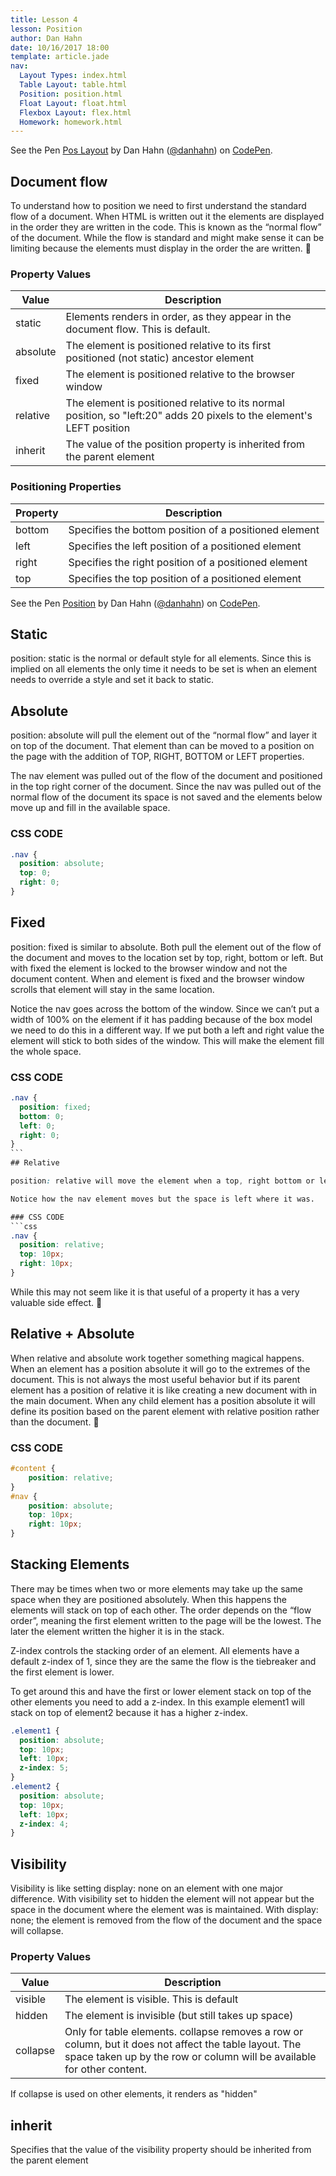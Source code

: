 ```yaml
---
title: Lesson 4
lesson: Position
author: Dan Hahn
date: 10/16/2017 18:00
template: article.jade
nav:
  Layout Types: index.html
  Table Layout: table.html
  Position: position.html
  Float Layout: float.html
  Flexbox Layout: flex.html
  Homework: homework.html
---
```


<p data-height="671" data-theme-id="light" data-slug-hash="BZmaxQ" data-default-tab="result" data-user="danhahn" data-embed-version="2" data-pen-title="Pos Layout" class="codepen">See the Pen <a href="https://codepen.io/danhahn/pen/BZmaxQ/">Pos Layout</a> by Dan Hahn (<a href="https://codepen.io/danhahn">@danhahn</a>) on <a href="https://codepen.io">CodePen</a>.</p>
<script async src="https://production-assets.codepen.io/assets/embed/ei.js"></script>

## Document flow

To understand how to position we need to first understand the standard flow of a document.  When HTML is written out it the elements are displayed in the order they are written in the code.  This is known as the “normal flow” of the document.  While the flow is standard and might make sense it can be limiting because the elements must display in the order the are written.

### Property Values

Value    | Description
---------|----------------------------------------------------------------------------------------------------------------------
static   | Elements renders in order, as they appear in the document flow. This is default.
absolute | The element is positioned relative to its first positioned (not static) ancestor element
fixed    | The element is positioned relative to the browser window
relative | The element is positioned relative to its normal position, so "left:20" adds 20 pixels to the element's LEFT position
inherit  | The value of the position property is inherited from the parent element

### Positioning Properties

Property | Description
---------|------------------------------------------------------
bottom   | Specifies the bottom position of a positioned element
left     | Specifies the left position of a positioned element
right    | Specifies the right position of a positioned element
top      | Specifies the top position of a positioned element


<p data-height="727" data-theme-id="light" data-slug-hash="OgwwMm" data-default-tab="result" data-user="danhahn" data-embed-version="2" data-pen-title="Position" class="codepen">See the Pen <a href="https://codepen.io/danhahn/pen/OgwwMm/">Position</a> by Dan Hahn (<a href="https://codepen.io/danhahn">@danhahn</a>) on <a href="https://codepen.io">CodePen</a>.</p>
<script async src="https://production-assets.codepen.io/assets/embed/ei.js"></script>


## Static
position: static is the normal or default style for all elements.  Since this is implied on all elements the only time it needs to be set is when an element needs to override a style and set it back to static.


## Absolute
position: absolute will pull the element out of the “normal flow” and layer it on top of the document.  That element than can be moved to a position on the page with the addition of TOP, RIGHT, BOTTOM or LEFT properties.


The nav element was pulled out of the flow of the document and positioned in the top right corner of the document.  Since the nav was pulled out of the normal flow of the document its space is not saved and the elements below move up and fill in the available space.

### CSS CODE
```css
.nav {
  position: absolute;
  top: 0;
  right: 0;
}
```

## Fixed

position: fixed is similar to absolute.  Both pull the element out of the flow of the document and moves to the location set by top, right, bottom or left.  But with fixed the element is locked to the browser window and not the document content.  When and element is fixed and the browser window scrolls that element will stay in the same location.  

Notice the nav goes across the bottom of the window.  Since we can’t put a width of 100% on the element if it has padding because of the box model we need to do this in a different way.  If we put both a left and right value the element will stick to both sides of the window. This will make the element fill the whole space.

### CSS CODE
```css
.nav {
  position: fixed;
  bottom: 0;
  left: 0;
  right: 0;
}
```
## Relative

position: relative will move the element when a top, right bottom or left is applied but unlike absolute the element will not be removed from the normal flow of the document.  Since the element is still in the flow of the document a space will be kept for it and you may see some white space around the element.

Notice how the nav element moves but the space is left where it was.  

### CSS CODE
```css
.nav {
  position: relative;
  top: 10px;
  right: 10px;
}
```
While this may not seem like it is that useful of a property it has a very valuable side effect.

## Relative + Absolute
When relative and absolute work together something magical happens.  When an element has a position absolute it will go to the extremes of the document.  This is not always the most useful behavior but if its parent element has a position of relative it is like creating a new document with in the main document. When any child element has a position absolute it will define its position based on the parent element with relative position rather than the document.

### CSS CODE
```css
#content {
    position: relative;
}
#nav {
    position: absolute;
    top: 10px;
    right: 10px;
}
```

## Stacking Elements
There may be times when two or more elements may take up the same space when they are positioned absolutely.  When this happens the elements will stack on top of each other.  The order depends on the “flow order”, meaning the first element written to the page will be the lowest.  The later the element written the higher it is in the stack.

Z-index controls the stacking order of an element. All elements have a default z-index of 1, since they are the same the flow is the tiebreaker and the first element is lower.

To get around this and have the first or lower element stack on top of the other elements you need to add a z-index. In this example element1 will stack on top of element2 because it has a higher z-index.
```css
.element1 {
  position: absolute;
  top: 10px;
  left: 10px;
  z-index: 5;
}
.element2 {
  position: absolute;
  top: 10px;
  left: 10px;
  z-index: 4;
}
```
## Visibility

Visibility is like setting display: none on an element with one major difference. With visibility set to hidden the element will not appear but the space in the document where the element was is maintained. With display: none; the element is removed from the flow of the document and the space will collapse.

### Property Values

Value    | Description
---------|-----------------------
visible  | The element is visible. This is default
hidden   | The element is invisible (but still takes up space)
collapse | Only for table elements. collapse removes a row or column, but it does not affect the table layout. The space taken up by the row or column will be available for other content.


If collapse is used on other elements, it renders as "hidden"

## inherit
Specifies that the value of the visibility property should be inherited from the parent element
